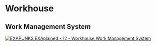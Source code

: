 # Workhouse

## Work Management System

[![EXAPUNKS EXAplained - 12 - Workhouse Work Management System](http://img.youtube.com/vi/wcPr9Cr4Rus/0.jpg)](http://www.youtube.com/watch?v=wcPr9Cr4Rus "EXAPUNKS EXAplained - 12 - Workhouse Work Management System")